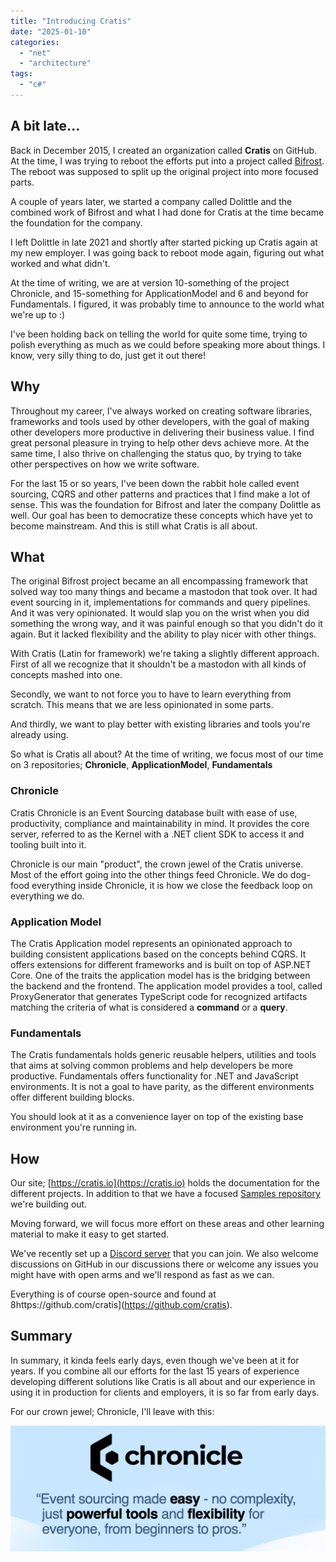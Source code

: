 ```yaml
---
title: "Introducing Cratis"
date: "2025-01-10"
categories: 
  - "net"
  - "architecture"
tags: 
  - "c#"
---
```


## A bit late...

Back in December 2015, I created an organization called **Cratis** on GitHub.
At the time, I was trying to reboot the efforts put into a project called [Bifrost](https://github.com/einari/bifrost).
The reboot was supposed to split up the original project into more focused parts.

A couple of years later, we started a company called Dolittle and the combined work of
Bifrost and what I had done for Cratis at the time became the foundation for the company.

I left Dolittle in late 2021 and shortly after started picking up Cratis again at my
new employer. I was going back to reboot mode again, figuring out what worked and what
didn't.

At the time of writing, we are at version 10-something of the project Chronicle, and 15-something
for ApplicationModel and 6 and beyond for Fundamentals. I figured, it was probably time to announce
to the world what we're up to :)

I've been holding back on telling the world for quite some time, trying to polish everything as much
as we could before speaking more about things. I know, very silly thing to do, just get it out there!

## Why

Throughout my career, I've always worked on creating software libraries, frameworks and tools
used by other developers, with the goal of making other developers more productive in delivering
their business value. I find great personal pleasure in trying to help other devs achieve more.
At the same time, I also thrive on challenging the status quo, by trying to take other perspectives
on how we write software.

For the last 15 or so years, I've been down the rabbit hole called event sourcing, CQRS and other
patterns and practices that I find make a lot of sense. This was the foundation for Bifrost and later
the company Dolittle as well. Our goal has been to democratize these concepts which have yet to become
mainstream. And this is still what Cratis is all about.

## What

The original Bifrost project became an all encompassing framework that solved way too many things and
became a mastodon that took over. It had event sourcing in it, implementations for commands and query pipelines.
And it was very opinionated. It would slap you on the wrist when you did something the wrong way, and
it was painful enough so that you didn't do it again. But it lacked flexibility and the ability to play
nicer with other things.

With Cratis (Latin for framework) we're taking a slightly different approach.
First of all we recognize that it shouldn't be a mastodon with all kinds of concepts mashed into one.

Secondly, we want to not force you to have to learn everything from scratch. This means that we
are less opinionated in some parts.

And thirdly, we want to play better with existing libraries and tools you're already using.

So what is Cratis all about? At the time of writing, we focus most of our time on 3 repositories;
**Chronicle**, **ApplicationModel**, **Fundamentals**

### Chronicle

Cratis Chronicle is an Event Sourcing database built with ease of use, productivity, compliance and maintainability in mind.
It provides the core server, referred to as the Kernel with a .NET client SDK to access it and tooling built into it.

Chronicle is our main "product", the crown jewel of the Cratis universe. Most of the effort going into the other things
feed Chronicle. We do dog-food everything inside Chronicle, it is how we close the feedback loop on everything we do.

### Application Model

The Cratis Application model represents an opinionated approach to building consistent applications based on the concepts behind CQRS.
It offers extensions for different frameworks and is built on top of ASP.NET Core. One of the traits the application model has
is the bridging between the backend and the frontend. The application model provides a tool, called ProxyGenerator that generates
TypeScript code for recognized artifacts matching the criteria of what is considered a **command** or a **query**.

### Fundamentals

The Cratis fundamentals holds generic reusable helpers, utilities and tools that aims at solving common problems and help developers
be more productive. Fundamentals offers functionality for .NET and JavaScript environments.
It is not a goal to have parity, as the different environments offer different building blocks.

You should look at it as a convenience layer on top of the existing base environment you're running in.

## How

Our site; [https://cratis.io](https://cratis.io) holds the documentation for the different projects.
In addition to that we have a focused [Samples repository](https://github.com/cratis/samples) we're building out.

Moving forward, we will focus more effort on these areas and other learning material to make it easy to get started.

We've recently set up a [Discord server](https://discord.gg/kt4AMpV8WV) that you can join. We also welcome discussions
on GitHub in our discussions there or welcome any issues you might have with open arms and we'll respond as fast as we
can.

Everything is of course open-source and found at 8https://github.com/cratis](https://github.com/cratis).

## Summary

In summary, it kinda feels early days, even though we've been at it for years. If you combine all our efforts for the
last 15 years of experience developing different solutions like Cratis is all about and our experience in using it in
production for clients and employers, it is so far from early days.

For our crown jewel; Chronicle, I'll leave with this:

![](images/hero.png)